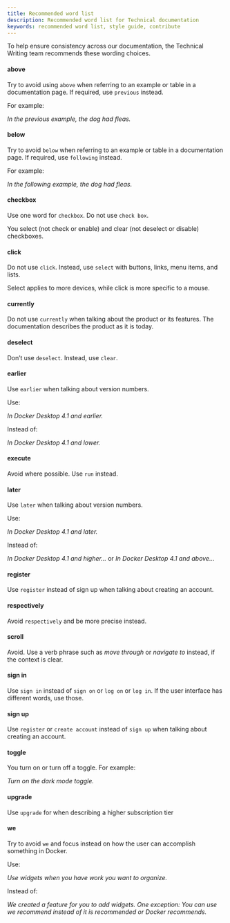 ```yaml
---
title: Recommended word list
description: Recommended word list for Technical documentation
keywords: recommended word list, style guide, contribute
---
```


To help ensure consistency across our documentation, the Technical Writing team recommends these wording choices.

#### above
Try to avoid using `above` when referring to an example or table in a documentation page. If required, use `previous` instead. 

For example:

_In the previous example, the dog had fleas._

#### below
Try to avoid `below` when referring to an example or table in a documentation page. If required, use `following` instead.

For example:

_In the following example, the dog had fleas._

#### checkbox

Use one word for `checkbox`. Do not use `check box`.

You select (not check or enable) and clear (not deselect or disable) checkboxes.

#### click

Do not use `click`. Instead, use `select` with buttons, links, menu items, and lists. 

Select applies to more devices, while click is more specific to a mouse.

#### currently 

Do not use `currently` when talking about the product or its features. The documentation describes the product as it is today.

#### deselect 

Don’t use `deselect`. Instead, use `clear`. 

#### earlier

Use `earlier` when talking about version numbers.

Use:

_In Docker Desktop 4.1 and earlier._

Instead of:

_In Docker Desktop 4.1 and lower._

#### execute

Avoid where possible. Use `run` instead.

#### later
Use `later` when talking about version numbers.

Use:

_In Docker Desktop 4.1 and later._

Instead of:

_In Docker Desktop 4.1 and higher…_ or _In Docker Desktop 4.1 and above…_

#### register
Use `register` instead of sign up when talking about creating an account.

#### respectively
Avoid `respectively` and be more precise instead.

#### scroll

Avoid. Use a verb phrase such as _move through_ or _navigate to_ instead, if the context is clear.

#### sign in
Use `sign in` instead of `sign on` or `log on` or `log in`. If the user interface has different words, use those.


#### sign up
Use `register` or `create account` instead of `sign up` when talking about creating an account.

#### toggle

You turn on or turn off a toggle. For example:

_Turn on the dark mode toggle._

#### upgrade
Use `upgrade` for when describing a higher subscription tier

#### we

Try to avoid `we` and focus instead on how the user can accomplish something in Docker.

Use:

_Use widgets when you have work you want to organize._

Instead of:

_We created a feature for you to add widgets.
One exception: You can use we recommend instead of it is recommended or Docker recommends._
